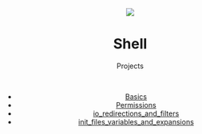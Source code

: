 <div align="center">
<img src="https://apply.holbertonschool.com/holberton-logo.png" />
<h1> Shell </h1>
  
  Projects
  
  <br>
  

  * <a href="https://github.com/Diego29012/holbertonschool-shell/tree/main/basics">Basics</a>
  * <a href="https://github.com/Diego29012/holbertonschool-shell/tree/main/init_files_variables_and_expansions">Permissions</a>
  * <a href="https://github.com/Diego29012/holbertonschool-shell/tree/main/io_redirections_and_filters">io_redirections_and_filters</a>
  * <a href="https://github.com/Diego29012/holbertonschool-shell/tree/main/init_files_variables_and_expansions">init_files_variables_and_expansions</a>
 
  </br>
  </div>

